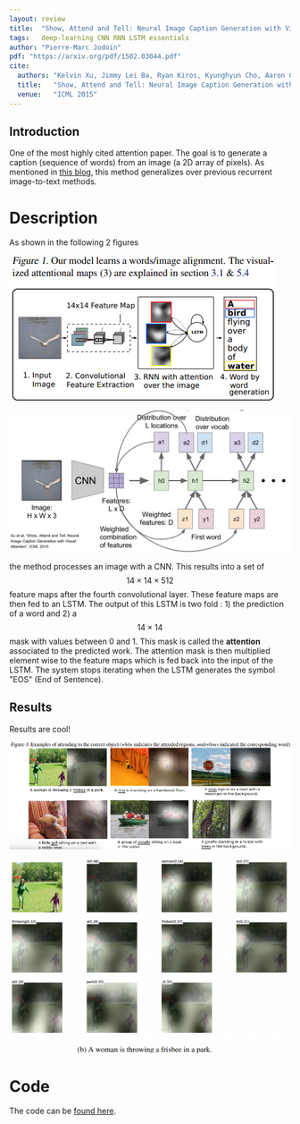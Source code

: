 ```yaml
---
layout: review
title:  "Show, Attend and Tell: Neural Image Caption Generation with Visual Attention"
tags:   deep-learning CNN RNN LSTM essentials
author: "Pierre-Marc Jodoin"
pdf: "https://arxiv.org/pdf/1502.03044.pdf"
cite:
  authors: "Kelvin Xu, Jimmy Lei Ba, Ryan Kiros, Kyunghyun Cho, Aaron Courville, Ruslan Salakhutdinov, Richard S. Zemel,Yoshua Bengio "
  title:   "Show, Attend and Tell: Neural Image Caption Generation with Visual Attention"
  venue:   "ICML 2015"
---
```


## Introduction

One of the most highly cited attention paper.  The goal is to generate a caption (sequence of words) from an image (a 2D array of pixels). As mentioned in [this blog](https://shadowthink.com/blog/research/2017/06/11/review-image-captioning#m-rnn), this method generalizes over previous recurrent image-to-text methods.

# Description

As shown in the following 2 figures


![](/deep-learning/images/attention/sc01.png)

![](/deep-learning/images/attention/sc04.png)



 the method processes an image with a CNN.  This results into a set of $$14 \times 14 \times 512$$ feature maps after the fourth convolutional layer.  These feature maps are then fed to an LSTM.  The output of this LSTM is two fold : 1) the prediction of a word and 2) a $$14 \times 14$$ mask with values between 0 and 1.  This mask is called the **attention** associated to the predicted work.  The attention mask is then multiplied element wise to the feature maps which is fed back into the input of the LSTM.  The system stops iterating when the LSTM generates the symbol "EOS" (End of Sentence).

## Results

Results are cool!

![](/deep-learning/images/attention/sc02.png)

![](/deep-learning/images/attention/sc03.png)


# Code

The code can be [found here](https://github.com/yunjey/show-attend-and-tell).



